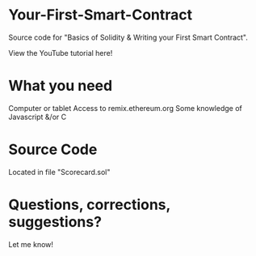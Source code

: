 # Your-First-Smart-Contract
Source code for "Basics of Solidity &amp; Writing your First Smart Contract".

View the YouTube tutorial here!

# What you need

Computer or tablet
Access to remix.ethereum.org
Some knowledge of Javascript &/or C

# Source Code

Located in file "Scorecard.sol"

# Questions, corrections, suggestions?

Let me know!
